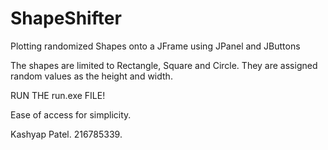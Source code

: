 # ShapeShifter
  Plotting randomized Shapes onto a JFrame using JPanel and JButtons

  The shapes are limited to Rectangle, Square and Circle. They are assigned random values as the height and width.
  
  RUN THE run.exe FILE! 
  
  Ease of access for simplicity. 
  
  Kashyap Patel. 216785339.
